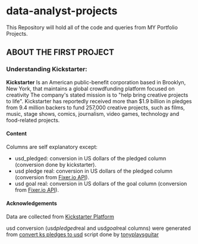# data-analyst-projects


This Repository will hold all of the code and queries from MY Portfolio Projects.

## ABOUT THE FIRST PROJECT 

###  **Understanding Kickstarter:**

**Kickstarter** Is an American public-benefit corporation based in Brooklyn, New York, that maintains a global crowdfunding platform focused on creativity The company's stated mission is to "help bring creative projects to life". Kickstarter has reportedly received more than $1.9 billion in pledges from 9.4 million backers to fund 257,000 creative projects, such as films, music, stage shows, comics, journalism, video games, technology and food-related projects.

#### **Content**
 Columns are self explanatory except:

- usd_pledged: conversion in US dollars of the pledged column (conversion done by kickstarter).
- usd pledge real: conversion in US dollars of the pledged column (conversion from [Fixer.io API](http://fixer.io/)).
- usd goal real: conversion in US dollars of the goal column (conversion from [Fixer.io API](http://fixer.io/)).

#### **Acknowledgements**

Data are collected from [Kickstarter Platform](https://www.kickstarter.com/)

usd conversion (usd*pledged*real and usd*goal*real columns) were generated from [convert ks pledges to usd](https://www.kaggle.com/tonyplaysguitar/convert-ks-pledges-to-usd/) script done by [tonyplaysguitar](https://www.kaggle.com/tonyplaysguitar)
